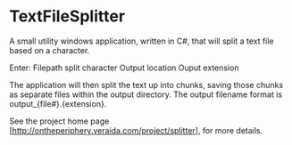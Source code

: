 # TextFileSplitter

A small utility windows application, written in C#, that will split a text file based on a character.

Enter:
  Filepath
  split character
  Output location
  Ouput extension

The application will then split the text up into chunks, saving those chunks as separate files within the output directory. The output filename format is output_{file#}.{extension}.

See the project home page [http://ontheperiphery.veraida.com/project/splitter], for more details.